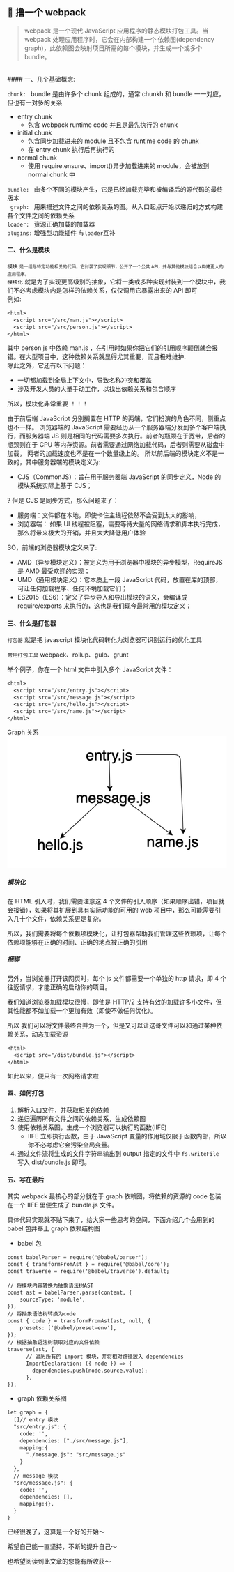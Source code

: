 ## 🤔 撸一个 webpack

> webpack 是一个现代 JavaScript 应用程序的静态模块打包工具。当 webpack 处理应用程序时，它会在内部构建一个 依赖图(dependency graph)，此依赖图会映射项目所需的每个模块，并生成一个或多个 bundle。

<br/>
#### 一、几个基础概念:

<code>chunk: </code> bundle 是由许多个 chunk 组成的，通常 chunkh 和 bundle 一一对应，但也有一对多的关系

- entry chunk
  - 包含 webpack runtime code 并且是最先执行的 chunk
- initial chunk
  - 包含同步加载进来的 module 且不包含 runtime code 的 chunk
  - 在 entry chunk 执行后再执行的
- normal chunk
  - 使用 require.ensure、import()异步加载进来的 module，会被放到 normal chunk 中

<code>bundle: </code> 由多个不同的模块产生，它是已经加载完毕和被编译后的源代码的最终版本<br/>
<code> graph: </code> 用来描述文件之间的依赖关系的图。从入口起点开始以递归的方式构建各个文件之间的依赖关系<br/>
<code>loader: </code> 资源正确加载的加载器<br/>
<code>plugins:</code> 增强型功能插件 与<code>loader</code>互补<br/>

#### 二、什么是模块

<code>模块</code> <font size=1>是一组与特定功能相关的代码。它封装了实现细节，公开了一个公共 API，并与其他模块结合以构建更大的应用程序。</font><br/>
<code>模块化</code> 就是为了实现更高级别的抽象，它将一类或多种实现封装到一个模块中，我们不必考虑模块内是怎样的依赖关系，仅仅调用它暴露出来的 API 即可<br/>
例如:

```
<html>
  <script src="/src/man.js"></script>
  <script src="/src/person.js"></script>
</html>
```

其中 person.js 中依赖 man.js ，在引用时如果你把它们的引用顺序颠倒就会报错。在大型项目中，这种依赖关系就显得尤其重要，而且极难维护.<br/>除此之外，它还有以下问题：

- 一切都加载到全局上下文中，导致名称冲突和覆盖
- 涉及开发人员的大量手动工作，以找出依赖关系和包含顺序

所以，模块化非常重要 ！！！

由于前后端 JavaScript 分别搁置在 HTTP 的两端，它们扮演的角色不同，侧重点也不一样。 浏览器端的 JavaScript 需要经历从一个服务器端分发到多个客户端执行，而服务器端 JS 则是相同的代码需要多次执行。前者的瓶颈在于宽带，后者的瓶颈则在于 CPU 等内存资源。前者需要通过网络加载代码，后者则需要从磁盘中加载， 两者的加载速度也不是在一个数量级上的。 所以前后端的模块定义不是一致的，其中服务器端的模块定义为:

- CJS（CommonJS）：旨在用于服务器端 JavaScript 的同步定义，Node 的模块系统实际上基于 CJS；

? 但是 CJS 是同步方式，那么问题来了：

- 服务端：文件都在本地，即使卡住主线程依然不会受到太大的影响，
- 浏览器端： 如果 UI 线程被阻塞，需要等待大量的网络请求和脚本执行完成，那么将带来极大的开销，并且大大降低用户体验

SO，前端的浏览器模块定义来了:

- AMD（异步模块定义）：被定义为用于浏览器中模块的异步模型，RequireJS 是 AMD 最受欢迎的实现；
- UMD（通用模块定义）：它本质上一段 JavaScript 代码，放置在库的顶部，可让任何加载程序、任何环境加载它们；
- ES2015（ES6）：定义了异步导入和导出模块的语义，会编译成 require/exports 来执行的，这也是我们现今最常用的模块定义；

#### 三、什么是打包器

<code>打包器</code> 就是把 javascript 模块化代码转化为浏览器可识别运行的优化工具

<code>常用打包工具</code> webpack、rollup、gulp、grunt

举个例子，你在一个 html 文件中引入多个 JavaScript 文件：

```
<html>
  <script src="/src/entry.js"></script>
  <script src="/src/message.js"></script>
  <script src="/src/hello.js"></script>
  <script src="/src/name.js"></script>
</html>
```

Graph 关系
![依赖关系图谱](/assets/images/graph.png)

##### 模块化

在 HTML 引入时，我们需要注意这 4 个文件的引入顺序（如果顺序出错，项目就会报错），如果将其扩展到具有实际功能的可用的 web 项目中，那么可能需要引入几十个文件，依赖关系更是复杂。

所以，我们需要将每个依赖项模块化，让打包器帮助我们管理这些依赖项，让每个依赖项能够在正确的时间、正确的地点被正确的引用

##### 捆绑

另外，当浏览器打开该网页时，每个 js 文件都需要一个单独的 http 请求，即 4 个往返请求，才能正确的启动你的项目。

我们知道浏览器加载模块很慢，即使是 HTTP/2 支持有效的加载许多小文件，但其性能都不如加载一个更加有效（即使不做任何优化）。

所以 我们可以将文件最终合并为一个，但是又可以让这哥文件可以和通过某种依赖关系，动态加载资源

```
<html>
  <script src="/dist/bundle.js"></script>
</html>
```

如此以来，便只有一次网络请求啦

#### 四、如何打包

1. 解析入口文件，并获取相关的依赖
2. 递归遍历所有文件之间的依赖关系，生成依赖图
3. 使用依赖关系图，生成一个浏览器可以执行的函数(IIFE)
   - IIFE 立即执行函数，由于 JavaScript 变量的作用域仅限于函数内部，所以你不必考虑它会污染全局变量。<br/>
4. 通过文件流将生成的文件字符串输出到 output 指定的文件中
   <code>fs.writeFile</code> 写入 dist/bundle.js 即可。

#### 五、写在最后

其实 webpack 最核心的部分就在于 graph 依赖图，将依赖的资源的 code 包装在一个 IIFE 里便生成了 bundle.js 文件。

具体代码实现就不贴下来了，给大家一些思考的空间，下面介绍几个会用到的 babel 包并奉上 graph 依赖结构图

- babel 包

```
const babelParser = require('@babel/parser');
const { transformFromAst } = require('@babel/core');
const traverse = require('@babel/traverse').default;

// 将模块内容转换为抽象语法树AST
const ast = babelParser.parse(content, {
    sourceType: 'module',
});
// 将抽象语法树转换为code
const { code } = transformFromAst(ast, null, {
    presets: ['@babel/preset-env'],
});
// 根据抽象语法树获取对应的文件依赖
traverse(ast, {
      // 遍历所有的 import 模块，并将相对路径放入 dependencies
      ImportDeclaration: ({ node }) => {
        dependencies.push(node.source.value);
      },
});
```

- graph 依赖关系图

```
let graph = {
  []// entry 模块
  "src/entry.js": {
    code: '',
    dependencies: ["./src/message.js"],
    mapping:{
      "./message.js": "src/message.js"
    }
  },
  // message 模块
  "src/message.js": {
    code: '',
    dependencies: [],
    mapping:{},
  }
}
```

已经很晚了，这算是一个好的开始～

希望自己能一直坚持，不断的提升自己～

也希望阅读到此文章的您能有所收获～
